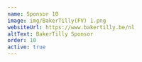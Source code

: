 ```yaml
---
name: Sponsor 10
image: img/BakerTilly(FV) 1.png
websiteUrl: https://www.bakertilly.be/nl
altText: BakerTilly Sponsor
order: 10
active: true
---
```


